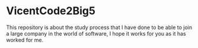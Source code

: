 # VicentCode2Big5
This repository is about the study process that I have done to be able to join a large company in the world of software, I hope it works for you as it has worked for me.
